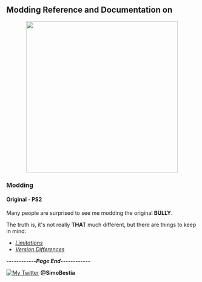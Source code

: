 ## Modding Reference and Documentation on
<p align="center">
  <img src="https://user-images.githubusercontent.com/36112411/101244163-17e24100-3705-11eb-9b3c-773bfc8f4337.png" width="400">
</p>

### Modding
#### Original - PS2

Many people are surprised to see me modding the original **BULLY**.

The truth is, it's not really **THAT** much different, but there are things to keep in mind:


- [_Limitations_](https://simonbestia.github.io/Bully-Modding-and-Documentation/PS2/Limitations)
- [_Version Differences_](https://simonbestia.github.io/Bully-Modding-and-Documentation/PS2/Differences)

**------------_Page End_------------**

[![My Twitter][1.2]][1] **@SimoBestia**

<!-- Please don't remove this: Grab your social icons from https://github.com/carlsednaoui/gitsocial -->

[1.2]: http://i.imgur.com/wWzX9uB.png (My Twitter)

[1]: http://www.twitter.com/SimoBestia

<!-- Please don't remove this: Grab your social icons from https://github.com/carlsednaoui/gitsocial -->

